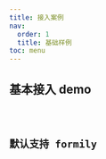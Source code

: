 ```yaml
---
title: 接入案例
nav:
  order: 1
  title: 基础样例
toc: menu
---
```


## 基本接入 demo

<code src='./Demo.jsx' />

## 默认支持 formily

<code src='./Demo2.jsx' />
